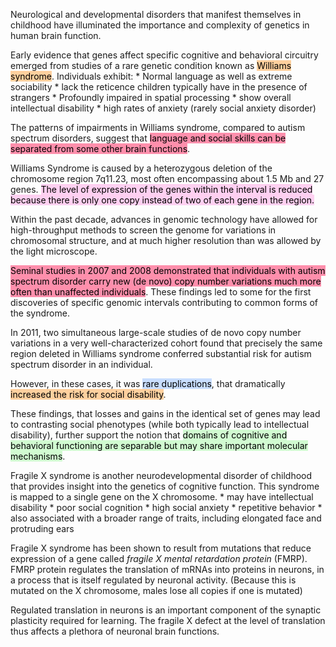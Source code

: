 Neurological and developmental disorders that manifest themselves in childhood have illuminated the importance and complexity of genetics in human brain function.

Early evidence that genes affect specific cognitive and behavioral circuitry emerged from studies of a rare genetic condition known as <mark style="background: #FFB86CA6;">Williams syndrome</mark>. Individuals exhibit:
	* Normal language as well as extreme sociability
	* lack the reticence children typically have in the presence of strangers
	* Profoundly impaired in spatial processing
	* show overall intellectual disability
	* high rates of anxiety (rarely social anxiety disorder)

The patterns of impairments in Williams syndrome, compared to autism spectrum disorders, suggest that <mark style="background: #FF5582A6;">language and social skills can be separated from some other brain functions</mark>.

Williams Syndrome is caused by a heterozygous deletion of the chromosome region 7q11.23, most often encompassing about 1.5 Mb and 27 genes. <mark style="background: #FFB8EBA6;">The level of expression of the genes within the interval is reduced because there is only one copy instead of two of each gene in the region.</mark> 

Within the past decade, advances in genomic technology have allowed for high-throughput methods to screen the genome for variations in chromosomal structure, and at much higher resolution than was allowed by the light microscope.

<mark style="background: #FF5582A6;">Seminal studies in 2007 and 2008 demonstrated that individuals with autism spectrum disorder carry new (de novo) copy number variations much more often than unaffected individuals</mark>. These findings led to some for the first discoveries of specific genomic intervals contributing to common forms of the syndrome.

In 2011, two simultaneous large-scale studies of de novo copy number variations in a very well-characterized cohort found that precisely the same region deleted in Williams syndrome conferred substantial risk for autism spectrum disorder in an individual.

However, in these cases, it was <mark style="background: #ADCCFFA6;">rare duplications</mark>, that dramatically <mark style="background: #FFB86CA6;">increased the risk for social disability</mark>.

These findings, that losses and gains in the identical set of genes may lead to contrasting social phenotypes (while both typically lead to intellectual disability), further support the notion that <mark style="background: #BBFABBA6;">domains of cognitive and behavioral functioning are separable but may share important molecular mechanisms</mark>.

Fragile X syndrome is another neurodevelopmental disorder of childhood that provides insight into the genetics of cognitive function. This syndrome is mapped to a single gene on the X chromosome.
	* may have intellectual disability
	* poor social cognition
	* high social anxiety
	* repetitive behavior
	* also associated with a broader range of traits, including elongated face and protruding ears

Fragile X syndrome has been shown to result from mutations that reduce expression of a gene called _fragile X mental retardation protein_ (FMRP).
FMRP protein regulates the translation of mRNAs into proteins in neurons, in a process that is itself regulated by neuronal activity. (Because this is mutated on the X chromosome, males lose all copies if one is mutated)

Regulated translation in neurons is an important component of the synaptic plasticity required for learning. The fragile X defect at the level of translation thus affects a plethora of neuronal brain functions.